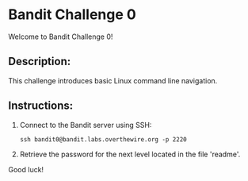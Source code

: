 # Bandit Challenge 0

Welcome to Bandit Challenge 0!

## Description:
This challenge introduces basic Linux command line navigation.

## Instructions:
1. Connect to the Bandit server using SSH:
    ```
    ssh bandit0@bandit.labs.overthewire.org -p 2220
    ```
2. Retrieve the password for the next level located in the file 'readme'.

Good luck!
